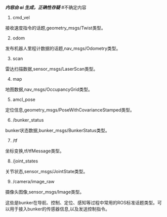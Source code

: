 ***内容由 ai 生成，正确性存疑*** #不确定内容

1. cmd_vel

接收速度指令的话题,geometry_msgs/Twist类型。

2. odom

发布机器人里程计数据的话题,nav_msgs/Odometry类型。

3. scan

雷达扫描数据,sensor_msgs/LaserScan类型。

4. map

地图数据,nav_msgs/OccupancyGrid类型。

5. amcl_pose

定位信息,geometry_msgs/PoseWithCovarianceStamped类型。

6. /bunker_status

bunker状态数据,bunker_msgs/BunkerStatus类型。

7. /tf

坐标变换,tf/tfMessage类型。

8. /joint_states

关节状态,sensor_msgs/JointState类型。

9. /camera/image_raw

摄像头图像,sensor_msgs/Image类型。

这些是bunker在导航、控制、定位、感知等过程中常用的ROS标准话题类型。可以用于接入bunker的传感器信息,以及发送控制指令。